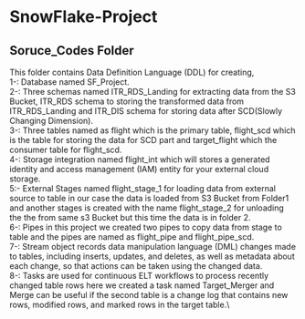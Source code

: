 # SnowFlake-Project
## Soruce_Codes Folder
This folder contains Data Definition Language (DDL) for creating,\
1-: Database named SF_Project.\
2-: Three schemas named ITR_RDS_Landing for extracting data from the S3 Bucket, ITR_RDS schema to storing the transformed data from ITR_RDS_Landing and ITR_DIS schema for storing data after SCD(Slowly Changing Dimension).\
3-: Three tables named as flight which is the primary table, flight_scd which is the table for storing the data for SCD part and target_flight which the consumer table       for flight_scd.\
4-: Storage integration named flight_int which will stores a generated identity and access management (IAM) entity for your external cloud storage.\
5:- External Stages named flight_stage_1 for loading data from external source to table in our case the data is loaded from S3 Bucket from Folder1 and another stages is     created with the name flight_stage_2 for unloading the the from same s3 Bucket but this time the data is in folder 2.\
6-: Pipes in this project we created two pipes to copy data from stage to table and the pipes are named as flight_pipe and flight_pipe_scd.\
7-: Stream object records data manipulation language (DML) changes made to tables, including inserts, updates, and deletes, as well as metadata about each change, so         that actions can be taken using the changed data.\
8-: Tasks are used for continuous ELT workflows to process recently changed table rows here we created a task named Target_Merger and Merge can be useful if the second       table is a change log that contains new rows, modified rows, and marked rows in the target table.\
